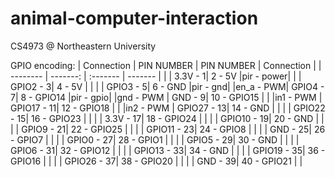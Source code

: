 # animal-computer-interaction
CS4973 @ Northeastern University

GPIO encoding:
| Connection | PIN NUMBER | PIN NUMBER | Connection |
| -------- | -------: | :------- | ------- |
|          | 3.3V - 1| 2 - 5V  |pir - power|
|          | GPIO2 - 3| 4 - 5V  |         |
|          | GPIO3 - 5| 6 - GND  |pir - gnd|
|en_a - PWM| GPIO4 - 7| 8 - GPIO14  |pir - gpio|
|gnd - PWM | GND - 9| 10 - GPIO15  |         |
|in1 - PWM | GPIO17 - 11| 12 - GPIO18  |         |
|in2 - PWM | GPIO27 - 13| 14 - GND  |         |
|          | GPIO22 - 15| 16 - GPIO23  |         |
|          | 3.3V - 17| 18 - GPIO24  |         |
|          | GPIO10 - 19| 20 - GND  |         |
|          | GPIO9 - 21| 22 - GPIO25  |         |
|          | GPIO11 - 23| 24 - GPIO8  |         |
|          | GND - 25| 26 - GPIO7  |         |
|          | GPIO0 - 27| 28 - GPIO1  |         |
|          | GPIO5 - 29| 30 - GND  |         |
|          | GPIO6 - 31| 32 - GPIO12  |         |
|          | GPIO13 - 33| 34 - GND  |         |
|          | GPIO19 - 35| 36 - GPIO16  |         |
|          | GPIO26 - 37| 38 - GPIO20  |         |
|          | GND - 39| 40 - GPIO21  |         |

